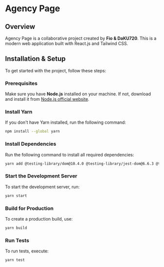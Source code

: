 # Agency Page

## Overview
Agency Page is a collaborative project created by **Fio & DaKU720**. This is a modern web application built with React.js and Tailwind CSS.

## Installation & Setup
To get started with the project, follow these steps:

### Prerequisites
Make sure you have **Node.js** installed on your machine. If not, download and install it from [Node.js official website](https://nodejs.org/).

### Install Yarn
If you don't have Yarn installed, run the following command:
```sh
npm install --global yarn
```

### Install Dependencies
Run the following command to install all required dependencies:
```sh
yarn add @testing-library/dom@10.4.0 @testing-library/jest-dom@6.6.3 @testing-library/react@16.2.0 @testing-library/user-event@13.5.0 framer-motion@12.4.7 prop-types@15.8.1 react@19.0.0 react-dom@19.0.0 react-helmet-async@2.0.5 react-router@5.2.0 react-router-dom@5 react-scripts@5.0.1 web-vitals@2.1.4 sass@1.85.1
```

### Start the Development Server
To start the development server, run:
```sh
yarn start
```

### Build for Production
To create a production build, use:
```sh
yarn build
```

### Run Tests
To run tests, execute:
```sh
yarn test
```
